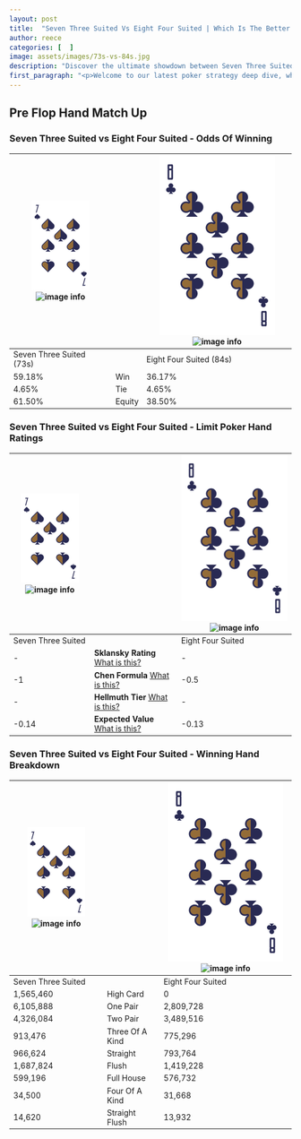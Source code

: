 ```yaml
---
layout: post
title:  "Seven Three Suited Vs Eight Four Suited | Which Is The Better Hand In Poker? A Complete Guide"
author: reece
categories: [  ]
image: assets/images/73s-vs-84s.jpg
description: "Discover the ultimate showdown between Seven Three Suited and Eight Four Suited in poker! Uncover the odds, strategies, and scenarios where one hand triumphs over the other. Get ready to up your poker game with this thrilling analysis."
first_paragraph: "<p>Welcome to our latest poker strategy deep dive, where we're pitting two distinct hands against each other in a high-stakes showdown: Seven Three Suited vs Eight Four Suited.</p><p>In the dynamic world of poker, every decision counts, and knowing which hand holds the upper hand is key to your success at the table.</p><p>In this article, we'll dissect these two hands, explore the scenarios where one dominates the other, and equip you with the knowledge to make strategic choices that can tip the odds in your favor.</p><p>Get ready to unravel the intriguing dynamics of these poker hands and elevate your game to new heights.</p>"
---
```




[comment]: # (sp0)

## Pre Flop Hand Match Up

<div class="table hand-ratings" markdown="1"> 



### Seven Three Suited vs Eight Four Suited - Odds Of Winning


    
| ![image info](assets/images/hand1/7.png) ![image info](assets/images/hand1/3s.png) |  | ![image info](assets/images/hand2/8.png) ![image info](assets/images/hand2/4s.png) |
| -------- | -------- | -------- |
| Seven Three Suited (73s) |  | Eight Four Suited (84s) |
| 59.18% | Win | 36.17% |
| 4.65% | Tie | 4.65% |
| 61.50% | Equity | 38.50% |




[comment]: # (sp1)



### Seven Three Suited vs Eight Four Suited - Limit Poker Hand Ratings


    
| ![image info](assets/images/hand1/7.png) ![image info](assets/images/hand1/3s.png) |  | ![image info](assets/images/hand2/8.png) ![image info](assets/images/hand2/4s.png) |
| -------- | -------- | -------- |
| Seven Three Suited |  | Eight Four Suited |
| - | **Sklansky Rating** [What is this?](/sklansky-rating-explained) | - |
| -1 | **Chen Formula** [What is this?](/chen-formula-explained) | -0.5 |
| - | **Hellmuth Tier** [What is this?](/Hellmuth-tier-explained) | - |
| -0.14 | **Expected Value** [What is this?](/expected-value-explained) | -0.13 |




[comment]: # (sp2)



### Seven Three Suited vs Eight Four Suited - Winning Hand Breakdown


    
| ![image info](assets/images/hand1/7.png) ![image info](assets/images/hand1/3s.png) |  | ![image info](assets/images/hand2/8.png) ![image info](assets/images/hand2/4s.png) |
| -------- | -------- | -------- |
| Seven Three Suited |  | Eight Four Suited |
| 1,565,460 | High Card | 0 |
| 6,105,888 | One Pair | 2,809,728 |
| 4,326,084 | Two Pair | 3,489,516 |
| 913,476 | Three Of A Kind | 775,296 |
| 966,624 | Straight | 793,764 |
| 1,687,824 | Flush | 1,419,228 |
| 599,196 | Full House | 576,732 |
| 34,500 | Four Of A Kind | 31,668 |
| 14,620 | Straight Flush | 13,932 |




[comment]: # (sp3)



</div>

[comment]: # (sp4)



[comment]: # (sp5)

